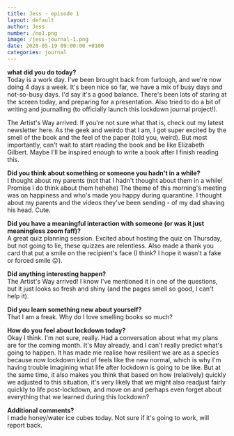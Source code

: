 ```yaml
---
title: Jess - episode 1
layout: default
author: Jess
number: /no1.png
image: /jess-journal-1.png
date: 2020-05-19 09:00:00 +0100
categories: journal
---
```


**what did you do today?**
<br>
Today is a work day. I've been brought back from furlough, and we're now doing 4 days a week. It's been nice so far, we have a mix of busy days and not-so-busy days. I'd say it's a good balance. There's been lots of staring at the screen today, and preparing for a presentation. Also tried to do a bit of writing and journalling (to officially launch this lockdown journal project!).

The Artist's Way arrived. If you're not sure what that is, check out my latest newsletter here. As the geek and weirdo that I am, I got super excited by the smell of the book and the feel of the paper (told you, weird). But most importantly, can't wait to start reading the book and be like Elizabeth Gilbert. Maybe I'll  be inspired enough to write a book after I finish reading this.

**Did you think about something or someone you hadn't in a while?**
<br>
I thought about my parents (not that I hadn't thought about them in a while! Promise I do think about them hehehe) The theme of this morning's meeting was on happiness and who's made you happy during quarantine. I thought about my parents and the videos they've been sending - of my dad shaving his head. Cute.

**Did you have a meaningful interaction with someone (or was it just meaningless zoom faff)?**
<br>
A great quiz planning session. Excited about hosting the quiz on Thursday, but not going to lie, these quizzes are relentless. Also made a thank you card that put a smile on the recipient's face (I think? I hope it wasn't a fake or forced smile 😛).

**Did anything interesting happen?**
<br>
The Artist's Way arrived! I know I've mentioned it in one of the questions, but it just looks so fresh and shiny (and the pages smell so good, I can't help it).

**Did you learn something new about yourself?**
<br>
That I am a freak. Why do I love smelling books so much?

**How do you feel about lockdown today?**
<br>
Okay I think. I'm not sure, really. Had a conversation about what my plans are for the coming month. It's May already, and I can't really predict what's going to happen. It has made me realise how resilient we are as a species because now lockdown kind of feels like the new normal, which is why I'm having trouble imagining what life after lockdown is going to be like. But at the same time, it also makes you think that based on how (relatively) quickly we adjusted to this situation, it's very likely that we might also readjust fairly quickly to life post-lockdown, and move on and perhaps even forget about everything that we learned during this lockdown?

**Additional comments?**
<br>
I made honey/water ice cubes today. Not sure if it's going to work, will report back.